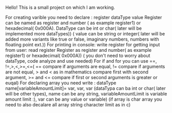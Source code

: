 Hello! This is a small project on which I am working.

For creating varible you need to declare : register dataType value
Register can be named as register and number ( as example register1) or hexadecimal( 0x000A).
DataType can be int or char( later will be implemented more dataTypes)) ( value can be string or
integer( later will be added more variants like true or false, imaginary numbers, numbers with floating point ext.))
For printing in console: write register
for getting input from user: read register
Register as register and number( as example register1) or hexadecimal( 0x000A)) ( you don't need to worry about dataType, code analyze and use needed)
For if and for you can use ==, !=,>,<,>=,<=( == compare if arguments are equal, != compare if arguments are not equal, > and < as in mathematics compare first with second argument, >= and <= compare if first or second arguments is greater or euqal)
For declaring array you need write : dataType name[variableAmountLimit]= var, var, var
(dataTypa can ba int or char( later will be other types), name can be any string, variableAmountLimit is variable amount limit :), var can be any value or variable) (if array is char array you need to also decalare all array string character limit as in c)


